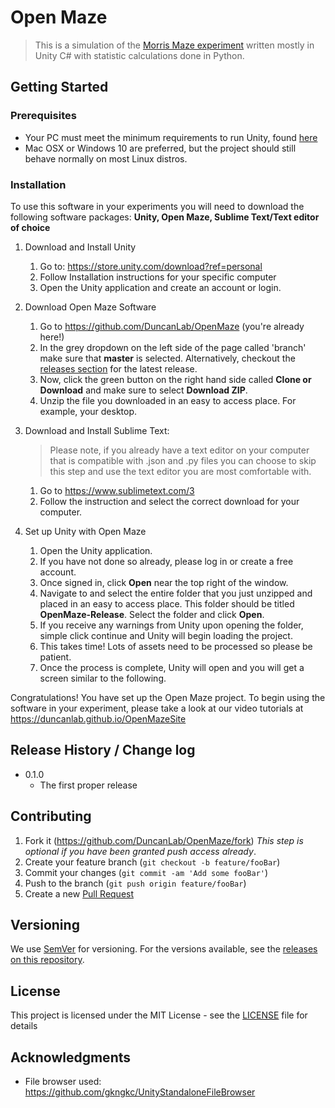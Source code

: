 ﻿# Open Maze
> This is a simulation of the [Morris Maze experiment](https://en.wikipedia.org/wiki/Morris_water_navigation_task) written mostly in Unity C#
with statistic calculations done in Python.

## Getting Started

### Prerequisites

- Your PC must meet the minimum requirements to run Unity, found [here](https://unity3d.com/unity/system-requirements)
- Mac OSX or Windows 10 are preferred, but the project should still behave normally on most Linux distros.

### Installation
To use this software in your experiments you will need to download the
following software packages: **Unity, Open Maze, Sublime Text/Text editor of choice**

1. Download and Install Unity
   1. Go to: https://store.unity.com/download?ref=personal
   2. Follow Installation instructions for your specific computer
   3. Open the Unity application and create an account or login.

2. Download Open Maze Software
   1. Go to https://github.com/DuncanLab/OpenMaze (you're already here!)
   2. In the grey dropdown on the left side of the page called 'branch' make sure
      that **master** is selected. Alternatively, checkout the [releases section](https://github.com/DuncanLab/OpenMaze/releases)
      for the latest release.
   3. Now, click the green button on the right hand side called **Clone or
      Download** and make sure to select **Download ZIP**.
   4. Unzip the file you downloaded in an easy to access place. For example, your
      desktop.

3. Download and Install Sublime Text:

   > Please note, if you already have a text editor on your computer that is
   > compatible with .json and .py files you can choose to skip this step and use
   > the text editor you are most comfortable with.

   1. Go to https://www.sublimetext.com/3
   2. Follow the instruction and select the correct download for your computer.

4. Set up Unity with Open Maze
   1. Open the Unity application.
   2. If you have not done so already, please log in or create a free account.
   3. Once signed in, click **Open** near the top right of the window.
   4. Navigate to and select the entire folder that you just unzipped and placed
      in an easy to access place. This folder should be titled
      **OpenMaze-Release**. Select the folder and click **Open**.
   5. If you receive any warnings from Unity upon opening the folder, simple click
      continue and Unity will begin loading the project.
   6. This takes time! Lots of assets need to be processed so please be patient.
   7. Once the process is complete, Unity will open and you will get a screen
      similar to the following.

Congratulations! You have set up the Open Maze project. To begin using the
software in your experiment, please take a look at our video tutorials at
https://duncanlab.github.io/OpenMazeSite

## Release History / Change log

- 0.1.0
    - The first proper release

## Contributing

1. Fork it (<https://github.com/DuncanLab/OpenMaze/fork>) *This step is optional if you have been
granted push access already*.
2. Create your feature branch (`git checkout -b feature/fooBar`)
3. Commit your changes (`git commit -am 'Add some fooBar'`)
4. Push to the branch (`git push origin feature/fooBar`)
5. Create a new [Pull Request](https://github.com/DuncanLab/OpenMaze/pulls)

## Versioning

We use [SemVer](http://semver.org/) for versioning. For the versions available, see the [releases on this repository](https://github.com/DuncanLab/OpenMaze/releases).

## License

This project is licensed under the MIT License - see the [LICENSE](LICENSE) file for details

## Acknowledgments

- File browser used: https://github.com/gkngkc/UnityStandaloneFileBrowser
